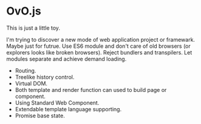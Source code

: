 OvO.js
================================

This is just a little toy.

I'm trying to discover a new mode of web application project or framewark.
Maybe just for futrue.
Use ES6 module and don't care of old browsers (or explorers looks like broken browsers).
Reject bundlers and transpilers. Let modules separate and achieve demand loading.

* Routing.
* Treelike history control.
* Virtual DOM.
* Both template and render function can used to build page or component.
* Using Standard Web Component.
* Extendable template language supporting.
* Promise base state.
